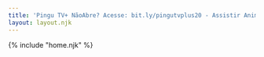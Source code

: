 ```yaml
---
title: 'Pingu TV+ NãoAbre? Acesse: bit.ly/pingutvplus20 - Assistir Animes, Séries, Novelas, Filmes e Desenhos Online! E o melhor, é de Graça!'
layout: layout.njk
---
```


{% include "home.njk" %}